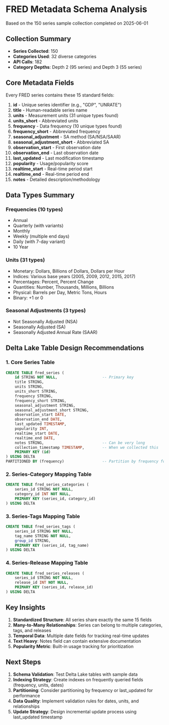 # FRED Metadata Schema Analysis

Based on the 150 series sample collection completed on 2025-06-01

## Collection Summary
- **Series Collected**: 150
- **Categories Used**: 32 diverse categories
- **API Calls**: 182
- **Category Depths**: Depth 2 (95 series) and Depth 3 (55 series)

## Core Metadata Fields

Every FRED series contains these 15 standard fields:

1. **id** - Unique series identifier (e.g., "GDP", "UNRATE")
2. **title** - Human-readable series name
3. **units** - Measurement units (31 unique types found)
4. **units_short** - Abbreviated units
5. **frequency** - Data frequency (10 unique types found)
6. **frequency_short** - Abbreviated frequency
7. **seasonal_adjustment** - SA method (SA/NSA/SAAR)
8. **seasonal_adjustment_short** - Abbreviated SA
9. **observation_start** - First observation date
10. **observation_end** - Last observation date
11. **last_updated** - Last modification timestamp
12. **popularity** - Usage/popularity score
13. **realtime_start** - Real-time period start
14. **realtime_end** - Real-time period end
15. **notes** - Detailed description/methodology

## Data Types Summary

### Frequencies (10 types)
- Annual
- Quarterly (with variants)
- Monthly
- Weekly (multiple end days)
- Daily (with 7-day variant)
- 10 Year

### Units (31 types)
- Monetary: Dollars, Billions of Dollars, Dollars per Hour
- Indices: Various base years (2005, 2009, 2012, 2015, 2017)
- Percentages: Percent, Percent Change
- Quantities: Number, Thousands, Millions, Billions
- Physical: Barrels per Day, Metric Tons, Hours
- Binary: +1 or 0

### Seasonal Adjustments (3 types)
- Not Seasonally Adjusted (NSA)
- Seasonally Adjusted (SA)
- Seasonally Adjusted Annual Rate (SAAR)

## Delta Lake Table Design Recommendations

### 1. Core Series Table
```sql
CREATE TABLE fred_series (
    id STRING NOT NULL,                    -- Primary key
    title STRING,
    units STRING,
    units_short STRING,
    frequency STRING,
    frequency_short STRING,
    seasonal_adjustment STRING,
    seasonal_adjustment_short STRING,
    observation_start DATE,
    observation_end DATE,
    last_updated TIMESTAMP,
    popularity INT,
    realtime_start DATE,
    realtime_end DATE,
    notes STRING,                          -- Can be very long
    collection_timestamp TIMESTAMP,        -- When we collected this
    PRIMARY KEY (id)
) USING DELTA
PARTITIONED BY (frequency)                 -- Partition by frequency for query optimization
```

### 2. Series-Category Mapping Table
```sql
CREATE TABLE fred_series_categories (
    series_id STRING NOT NULL,
    category_id INT NOT NULL,
    PRIMARY KEY (series_id, category_id)
) USING DELTA
```

### 3. Series-Tags Mapping Table
```sql
CREATE TABLE fred_series_tags (
    series_id STRING NOT NULL,
    tag_name STRING NOT NULL,
    group_id STRING,
    PRIMARY KEY (series_id, tag_name)
) USING DELTA
```

### 4. Series-Release Mapping Table
```sql
CREATE TABLE fred_series_releases (
    series_id STRING NOT NULL,
    release_id INT NOT NULL,
    PRIMARY KEY (series_id, release_id)
) USING DELTA
```

## Key Insights

1. **Standardized Structure**: All series share exactly the same 15 fields
2. **Many-to-Many Relationships**: Series can belong to multiple categories, tags, and releases
3. **Temporal Data**: Multiple date fields for tracking real-time updates
4. **Text Heavy**: Notes field can contain extensive documentation
5. **Popularity Metric**: Built-in usage tracking for prioritization

## Next Steps

1. **Schema Validation**: Test Delta Lake tables with sample data
2. **Indexing Strategy**: Create indexes on frequently queried fields (frequency, units, dates)
3. **Partitioning**: Consider partitioning by frequency or last_updated for performance
4. **Data Quality**: Implement validation rules for dates, units, and relationships
5. **Update Strategy**: Design incremental update process using last_updated timestamp